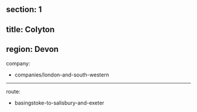 ﻿section: 1
----
title: Colyton
----
region: Devon
----
company:
- companies/london-and-south-western
----
route:
- basingstoke-to-salisbury-and-exeter
